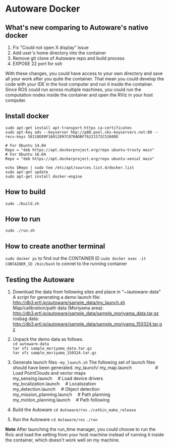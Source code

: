 # Autoware Docker

## What's new comparing to Autoware's native docker
1. Fix "Could not open X display" issue
2. Add user's home directory into the container
3. Remove git clone of Autoware repo and build process
4. EXPOSE 22 port for ssh

With these changes, you could have access to your own directory and save all your work after you quite the container. That mean you could develop the code with your IDE in the host computer and run it inside the container. Since ROS could run across multiple machines, you could run the computation nodes inside the container and open the RViz in your host computer.

## Install docker
```
sudo apt-get install apt-transport-https ca-certificates
sudo apt-key adv --keyserver hkp://p80.pool.sks-keyservers.net:80 --recv-keys 58118E89F3A912897C070ADBF76221572C52609D

# For Ubuntu 14.04
Repo = "deb https://apt.dockerproject.org/repo ubuntu-trusty main"
# For Ubuntu 16.04
Repo = "deb https://apt.dockerproject.org/repo ubuntu-xenial main"

echo $Repo | sudo tee /etc/apt/sources.list.d/docker.list
sudo apt-get update
sudo apt-get install docker-engine
```

## How to build
```
sudo ./build.sh
```

## How to run
```
sudo ./run.sh
```

## How to create another terminal
`sudo docker ps` to find out the CONTAINER ID
`sudo docker exec -it CONTAINER_ID /bin/bash` to connet to the running container

## Testing the Autoware
1. Download the data from following sites and place in “~/autoware-data”  
  A script for generating a demo launch file:  
  http://db3.ertl.jp/autoware/sample_data/my_launch.sh  
  Map/calibration/path data (Moriyama area):  
  http://db3.ertl.jp/autoware/sample_data/sample_moriyama_data.tar.gz  
  rosbag data:  
  http://db3.ertl.jp/autoware/sample_data/sample_moriyama_150324.tar.gz  

1. Unpack the demo data as follows.  
`cd autoware-data`  
`tar xfz sample_moriyama_data.tar.gz`  
`tar xfz sample_moriyama_150324.tar.gz`  
1. Generate launch files
`~my_launch.sh`
The following set of launch files should have been generated.
my_launch/
my_map.launch      # Load PointClouds and vector maps  
my_sensing.launch  # Load device drivers  
my_localization.launch   # Localozation  
my_detection.launch   # Object detection  
my_mission_planning.launch  # Path planning  
my_motion_planning.launch   # Path following  
1. Build the Autoware
`cd Autoware/ros`
`./catkin_make_release`
1. Run the Autoware
`cd Autoware/ros`
`./run`

**Note** After launching the run_time manager, you could choose to run the Rviz and load the setting from your host machine instead of running it inside the container, which doesn't work well on my machine.

